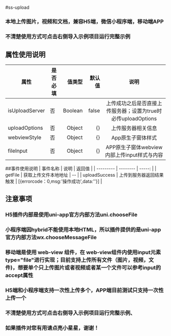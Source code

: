 #ss-upload

### 本地上传图片，视频和文档，兼容H5端，微信小程序端，移动端APP

### 不清楚使用方式可点击右侧导入示例项目运行完整示例

## 属性使用说明

| 属性		            | 是否必填	 |     值类型	 |   默认值	 |                   说明			                   |
|-----------------|-------|---------:|-------:|:-----------------------------------------:|
| isUploadServer	 | 	否		  | Boolean	 | false	 | 上传成功之后是否直接上传服务器；设置为true时必传uploadOptions		 |
| uploadOptions	  | 	否 		 |  Object	 |    {}	 |                上传服务器相关信息		                |
| webviewStyle	   | 	否		  |  Object	 |    {}	 |               App原生子窗体样式		                |
| fileInput	      | 	否 		 |  Object	 |    {}	 |      APP原生子窗体webview内部上传input样式与内容		      |

##事件使用说明
| 事件名称 | 说明 | 返回值 |
| --------- | -------- | -----:    |
| getFile | 获取上传文件本地地址 | -- |
| uploadSuccess | 上传到服务器返回结果触发 | [{errorcode：0,msg:'操作成功',data:''}]    |

## 注意事项
### H5插件内部是使用uni-app官方内部方法uni.chooseFile
### 小程序端因hybrid不能使用本地HTML，所以插件提供的是uni-app官方内部方法wx.chooseMessageFile
### 移动端是使用 web-view 组件，在 web-view组件内使用input元素type="file"进行实现；目前支持上传所有文件（图片，视频，文件)，想要单个只上传图片或者视频或者某一个文件可以参考input的accept属性
### H5端和小程序端支持一次性上传多个，APP端目前测试只支持一次性上传一个

### 不清楚使用方式可点击右侧导入示例项目运行完整示例、
### 如果插件对您有用请点亮小星星，谢谢！
